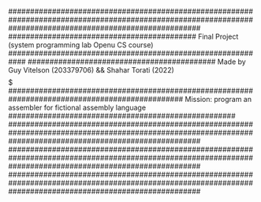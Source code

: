   ############################################################################################################################################################
  ###########################################  Final Project (system programming lab Openu CS course) ############################################################
  ###########################################  Made by Guy Vitelson (203379706) && Shahar Torati (2022) $$$$$$$$$ ########################################################
  ######################################## Mission: program an assembler for fictional assembly language ####################################################
  ############################################################################################################################################################
  ############################################################################################################################################################
  ############################################################################################################################################################
